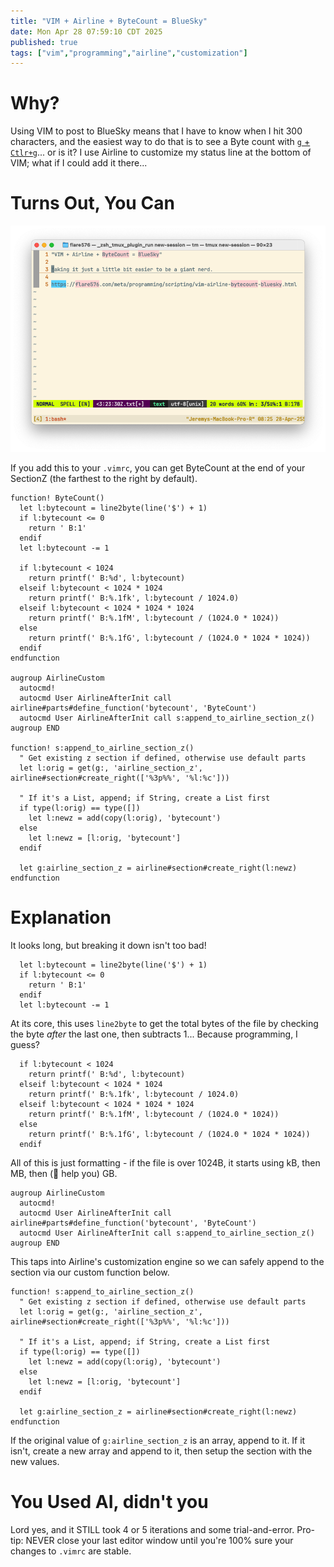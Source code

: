 ```yaml
---
title: "VIM + Airline + ByteCount = BlueSky"
date: Mon Apr 28 07:59:10 CDT 2025
published: true
tags: ["vim","programming","airline","customization"]
---
```

# Why?

Using VIM to post to BlueSky means that I have to know when I hit 300 characters, and the easiest way to do that is to see a Byte count with [`g` + `Ctlr+g`](https://vimtricks.com/p/count-words-and-lines/)... or is it? I use Airline to customize my status line at the bottom of VIM; what if I could add it there...

# Turns Out, You Can

![CLI Screenshot](/images/thumbnail/post_cli.png)

If you add this to your `.vimrc`, you can get ByteCount at the end of your SectionZ (the farthest to the right by default).

```vim
function! ByteCount()
  let l:bytecount = line2byte(line('$') + 1)
  if l:bytecount <= 0
    return ' B:1'
  endif
  let l:bytecount -= 1

  if l:bytecount < 1024
    return printf(' B:%d', l:bytecount)
  elseif l:bytecount < 1024 * 1024
    return printf(' B:%.1fk', l:bytecount / 1024.0)
  elseif l:bytecount < 1024 * 1024 * 1024
    return printf(' B:%.1fM', l:bytecount / (1024.0 * 1024))
  else
    return printf(' B:%.1fG', l:bytecount / (1024.0 * 1024 * 1024))
  endif
endfunction

augroup AirlineCustom
  autocmd!
  autocmd User AirlineAfterInit call airline#parts#define_function('bytecount', 'ByteCount')
  autocmd User AirlineAfterInit call s:append_to_airline_section_z()
augroup END

function! s:append_to_airline_section_z()
  " Get existing z section if defined, otherwise use default parts
  let l:orig = get(g:, 'airline_section_z', airline#section#create_right(['%3p%%', '%l:%c']))

  " If it's a List, append; if String, create a List first
  if type(l:orig) == type([])
    let l:newz = add(copy(l:orig), 'bytecount')
  else
    let l:newz = [l:orig, 'bytecount']
  endif

  let g:airline_section_z = airline#section#create_right(l:newz)
endfunction
```

# Explanation

It looks long, but breaking it down isn't too bad!

```vim
  let l:bytecount = line2byte(line('$') + 1)
  if l:bytecount <= 0
    return ' B:1'
  endif
  let l:bytecount -= 1
```
At its core, this uses `line2byte` to get the total bytes of the file by checking the byte _after_ the last one, then subtracts 1... Because programming, I guess?

```vim
  if l:bytecount < 1024
    return printf(' B:%d', l:bytecount)
  elseif l:bytecount < 1024 * 1024
    return printf(' B:%.1fk', l:bytecount / 1024.0)
  elseif l:bytecount < 1024 * 1024 * 1024
    return printf(' B:%.1fM', l:bytecount / (1024.0 * 1024))
  else
    return printf(' B:%.1fG', l:bytecount / (1024.0 * 1024 * 1024))
  endif
```
All of this is just formatting - if the file is over 1024B, it starts using kB, then MB, then (🐐 help you) GB.

```vim
augroup AirlineCustom
  autocmd!
  autocmd User AirlineAfterInit call airline#parts#define_function('bytecount', 'ByteCount')
  autocmd User AirlineAfterInit call s:append_to_airline_section_z()
augroup END
```
This taps into Airline's customization engine so we can safely append to the section via our custom function below.

```vim
function! s:append_to_airline_section_z()
  " Get existing z section if defined, otherwise use default parts
  let l:orig = get(g:, 'airline_section_z', airline#section#create_right(['%3p%%', '%l:%c']))

  " If it's a List, append; if String, create a List first
  if type(l:orig) == type([])
    let l:newz = add(copy(l:orig), 'bytecount')
  else
    let l:newz = [l:orig, 'bytecount']
  endif

  let g:airline_section_z = airline#section#create_right(l:newz)
endfunction
```
If the original value of `g:airline_section_z` is an array, append to it. If it isn't, create a new array and append to it, then setup the section with the new values.

# You Used AI, didn't you

Lord yes, and it STILL took 4 or 5 iterations and some trial-and-error. Pro-tip: NEVER close your last editor window until you're 100% sure your changes to `.vimrc` are stable.
